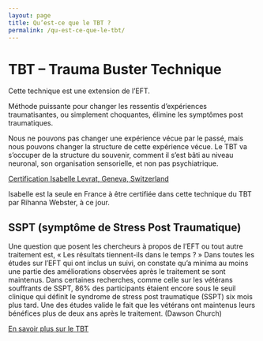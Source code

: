 ```yaml
---
layout: page
title: Qu’est-ce que le TBT ?
permalink: /qu-est-ce-que-le-tbt/
---
```


# TBT – Trauma Buster Technique

Cette technique est une extension de l’EFT.

Méthode puissante pour changer les ressentis d’expériences traumatisantes, ou simplement choquantes, élimine les symptômes post traumatiques.

Nous ne pouvons pas changer une expérience vécue par le passé, mais nous pouvons changer la structure de cette expérience vécue. Le TBT va s’occuper de la structure du souvenir, comment il s’est bâti au niveau neuronal, son organisation sensorielle, et non pas psychiatrique.

[Certification Isabelle Levrat, Geneva, Switzerland](http://traumabustertechnique.com/tbters/)

Isabelle est la seule en France à être certifiée dans cette technique du TBT par Rihanna Webster, à ce jour.

## SSPT (symptôme de Stress Post Traumatique)

Une question que posent les chercheurs à propos de l’EFT ou tout autre traitement est, « Les résultats tiennent-ils dans le temps ? » Dans toutes les études sur l’EFT qui ont inclus un suivi, on constate qu’a minima au moins une partie des améliorations observées après le traitement se sont maintenus. Dans certaines recherches, comme celle sur les vétérans souffrants de SSPT, 86% des participants étaient encore sous le seuil clinique qui définit le syndrome de stress post traumatique (SSPT) six mois plus tard. Une des études valide le fait que les vétérans ont maintenus leurs bénéfices plus de deux ans après le traitement.
(Dawson Church)

[En savoir plus sur le TBT](http://traumabustertechnique.com/tag/rehana-webster/)

